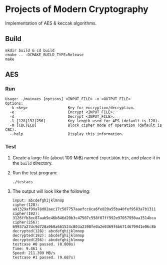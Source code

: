 # Projects of Modern Cryptography

Implementation of AES & keccak algorithms.

## Build

```
mkdir build & cd build
cmake .. -DCMAKE_BUILD_TYPE=Release
make
```

## AES

### Run

```
Usage: ./mainaes [options] <INPUT_FILE> -o <OUTPUT_FILE>
Options:
  -k <key>                  Key for encryption/decryption.
  -e                        Encrypt <INPUT_FILE>.
  -d                        Decrypt <INPUT_FILE>.
  -l [128|192|256]          Key length used for AES (default is 128).
  -m [CBC|ECB]              Block cipher mode of operation (default is CBC).
  --help                    Display this information.
```

### Test

1. Create a large file (about 100 MiB) named `input100m.bin`, and place it in the `build` directory.

2. Run the test program:

    ```
    ./testaes
    ```
3. The output will look like the following:

    ```
    input: abcdefghijklmnop
    cipher(128): a91329af99a78d02aec17c507757aaefcc8ca6fe020a55ba40fef9583a7b1311
    cipher(192): 3126ffb3ec87aab9e46b846d20b3c47507c558f07ff992e97057950aa1514bca
    cipher(256): 69937a27dc9d720a960a661524c803a2398fe0a2e0369f6b6714679941e06c8b
    decrypted(128): abcdefghijklmnop
    decrypted(192): abcdefghijklmnop
    decrypted(256): abcdefghijklmnop
    testcase #0 passed. (0.000s)
    Time: 9.461 s
    Speed: 211.399 MB/s
    testcase #1 passed. (9.687s)
    ```
